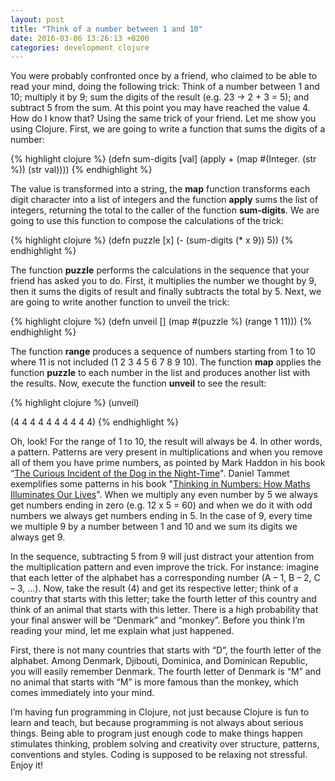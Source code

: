 ```yaml
---
layout: post
title: "Think of a number between 1 and 10"
date: 2016-03-06 13:26:13 +0200
categories: development clojure
---
```


You were probably confronted once by a friend, who claimed to be able to read your mind, doing the following trick: Think of a number between 1 and 10; multiply it by 9; sum the digits of the result (e.g. 23 -> 2 + 3 = 5); and subtract 5 from the sum. At this point you may have reached the value 4. How do I know that? Using the same trick of your friend. Let me show you using Clojure. First, we are going to write a function that sums the digits of a number:

{% highlight clojure %}
(defn sum-digits [val]
  (apply +
         (map #(Integer. (str %))
              (str val))))
{% endhighlight %}

The value is transformed into a string, the **map** function transforms each digit character into a list of integers and the function **apply** sums the list of integers, returning the total to the caller of the function **sum-digits**. We are going to use this function to compose the calculations of the trick:

{% highlight clojure %}
(defn puzzle [x]
  (- (sum-digits (* x 9)) 5))
{% endhighlight %}

The function **puzzle** performs the calculations in the sequence that your friend has asked you to do. First, it multiplies the number we thought by 9, then it sums the digits of result and finally subtracts the total by 5. Next, we are going to write another function to unveil the trick:

{% highlight clojure %}
(defn unveil []
  (map #(puzzle %) (range 1 11)))
{% endhighlight %}

The function **range** produces a sequence of numbers starting from 1 to 10 where 11 is not included (1 2 3 4 5 6 7 8 9 10). The function **map** applies the function **puzzle** to each number in the list and produces another list with the results. Now, execute the function **unveil** to see the result:

{% highlight clojure %}
(unveil)

(4 4 4 4 4 4 4 4 4 4)
{% endhighlight %}

Oh, look! For the range of 1 to 10, the result will always be 4. In other words, a pattern. Patterns are very present in multiplications and when you remove all of them you have prime numbers, as pointed by Mark Haddon in his book “[The Curious Incident of the Dog in the Night-Time](http://www.amazon.com/gp/product/1400032717/ref=as_li_tl?ie=UTF8&amp;camp=1789&amp;creative=9325&amp;creativeASIN=1400032717&amp;linkCode=as2&amp;tag=c03ce-20&amp;linkId=BMYAXUCPTCMGFNX4")". Daniel Tammet exemplifies some patterns in his book "[Thinking in Numbers: How Maths Illuminates Our Lives](http://www.amazon.com/gp/product/1444737449/ref=as_li_tl?ie=UTF8&amp;camp=1789&amp;creative=9325&amp;creativeASIN=1444737449&amp;linkCode=as2&amp;tag=hildesblog-20&amp;linkId=SZFYR4EJX4SUUWR7)". When we multiply any even number by 5 we always get numbers ending in zero (e.g. 12 x 5 = 60) and when we do it with odd numbers we always get numbers ending in 5. In the case of 9, every time we multiple 9 by a number between 1 and 10 and we sum its digits we always get 9.

In the sequence, subtracting 5 from 9 will just distract your attention from the multiplication pattern and even improve the trick. For instance: imagine that each letter of the alphabet has a corresponding number (A – 1, B – 2, C – 3, …). Now, take the result (4) and get its respective letter; think of a country that starts with this letter; take the fourth letter of this country and think of an animal that starts with this letter. There is a high probability that your final answer will be “Denmark” and “monkey”. Before you think I’m reading your mind, let me explain what just happened.

First, there is not many countries that starts with “D”, the fourth letter of the alphabet. Among Denmark, Djibouti, Dominica, and Dominican Republic, you will easily remember Denmark. The fourth letter of Denmark is “M” and no animal that starts with “M” is more famous than the monkey, which comes immediately into your mind.

I’m having fun programming in Clojure, not just because Clojure is fun to learn and teach, but because programming is not always about serious things. Being able to program just enough code to make things happen stimulates thinking, problem solving and creativity over structure, patterns, conventions and styles. Coding is supposed to be relaxing not stressful. Enjoy it!

